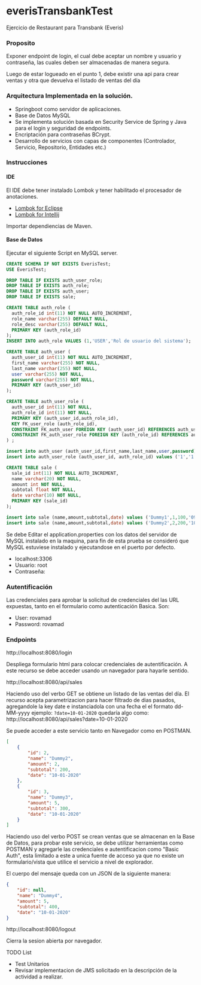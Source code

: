 # everisTransbankTest
Ejercicio de Restaurant para Transbank (Everis)

### Proposito
Exponer endpoint de login, el cual debe aceptar un nombre y usuario y contraseña, las cuales deben ser almacenadas de manera segura. 

Luego de estar logueado en el punto 1, debe existir una api para crear ventas y otra que devuelva el listado de ventas del día

### Arquitectura Implementada en la solución.

- Springboot como servidor de aplicaciones.
- Base de Datos MySQL
- Se implementa solución basada en Security Service de Spring y Java para el login y seguridad de endpoints.
- Encriptación para contraseñas BCrypt.
- Desarrollo de servicios con capas de componentes (Controlador, Servicio, Repositorio, Entidades etc.)

### Instrucciones

#### IDE

El IDE debe tener instalado Lombok y tener habilitado el procesador de anotaciones.

* [Lombok for Eclipse](https://howtodoinjava.com/automation/lombok-eclipse-installation-examples/)
* [Lombok for Intellij](https://www.baeldung.com/lombok-ide)

Importar dependiencias de Maven.

#### Base de Datos

Ejecutar el siguiente Script en MySQL server.

```sql
CREATE SCHEMA IF NOT EXISTS EverisTest;
USE EverisTest;

DROP TABLE IF EXISTS auth_user_role;
DROP TABLE IF EXISTS auth_role;
DROP TABLE IF EXISTS auth_user;
DROP TABLE IF EXISTS sale;

CREATE TABLE auth_role (
  auth_role_id int(11) NOT NULL AUTO_INCREMENT,
  role_name varchar(255) DEFAULT NULL,
  role_desc varchar(255) DEFAULT NULL,
  PRIMARY KEY (auth_role_id)
);
INSERT INTO auth_role VALUES (1,'USER','Rol de usuario del sistema');

CREATE TABLE auth_user (
  auth_user_id int(11) NOT NULL AUTO_INCREMENT,
  first_name varchar(255) NOT NULL,
  last_name varchar(255) NOT NULL,
  user varchar(255) NOT NULL,
  password varchar(255) NOT NULL,
  PRIMARY KEY (auth_user_id)
);

CREATE TABLE auth_user_role (
  auth_user_id int(11) NOT NULL,
  auth_role_id int(11) NOT NULL,
  PRIMARY KEY (auth_user_id,auth_role_id),
  KEY FK_user_role (auth_role_id),
  CONSTRAINT FK_auth_user FOREIGN KEY (auth_user_id) REFERENCES auth_user (auth_user_id),
  CONSTRAINT FK_auth_user_role FOREIGN KEY (auth_role_id) REFERENCES auth_role (auth_role_id)
) ;

insert into auth_user (auth_user_id,first_name,last_name,user,password) values (1,'Marcos','Rojas','rovamad','$2a$10$2GlFCCDP7CxXhsZGRjBlueonORlHKaRV7GXeksWxIG7e.NhY.HNkq');
insert into auth_user_role (auth_user_id, auth_role_id) values ('1','1');

CREATE TABLE sale (
  sale_id int(11) NOT NULL AUTO_INCREMENT,
  name varchar(20) NOT NULL,
  amount int NOT NULL,
  subtotal float NOT NULL,
  date varchar(10) NOT NULL,
  PRIMARY KEY (sale_id)
);

insert into sale (name,amount,subtotal,date) values ('Dummy1',1,100,'09-01-2020');
insert into sale (name,amount,subtotal,date) values ('Dummy2',2,200,'10-01-2020');
```

Se debe Editar el application.properties con los datos del servidor de MySQL instalado en la maquina, para fin de esta prueba se consideró que MySQL estuviese instalado y ejecutandose en el puerto por defecto. 
* localhost:3306
* Usuario: root
* Contraseña: 

### Autentificación

Las credenciales para aprobar la solicitud de credenciales del las URL expuestas, tanto en el formulario como autenticación Basica. Son:

- User:     rovamad
- Password: rovamad

### Endpoints

http://localhost:8080/login

Despliega formulario html para colocar credenciales de autentificación. A este recurso se debe acceder usando un navegador para hayarle sentido.

http://localhost:8080/api/sales

Haciendo uso del verbo GET se obtiene un listado de las ventas del día. El recurso acepta parametrizacion para hacer filtrado de dias pasados, agregandole la key date e instanciadola con una fecha el el formato dd-MM-yyyy ejemplo: `?date=10-01-2020` quedaría algo como: http://localhost:8080/api/sales?date=10-01-2020

Se puede acceder a este servicio tanto en Navegador como en POSTMAN. 

```json
[
    {
        "id": 2,
        "name": "Dummy2",
        "amount": 2,
        "subtotal": 200,
        "date": "10-01-2020"
    },
    {
        "id": 3,
        "name": "Dummy3",
        "amount": 5,
        "subtotal": 300,
        "date": "10-01-2020"
    }
]
```

Haciendo uso del verbo POST se crean ventas que se almacenan en la Base de Datos, para probar este servicio, se debe utilizar herramientas como POSTMAN y agregarle las credenciales e autentificacion como "Basic Auth", esta limitado a este a unica fuente de acceso ya que no existe un formulario/vista que utilice el servicio a nivel de explorador. 

El cuerpo del mensaje queda con un JSON de la siguiente manera:

```json
{
    "id": null,
    "name": "Dummy4",
    "amount": 5,
    "subtotal": 400,
    "date": "10-01-2020"
}
```

http://localhost:8080/logout

Cierra la sesion abierta por navegador.

TODO List

* Test Unitarios
* Revisar implementacion de JMS solicitado en la descripción de la actividad a realizar.